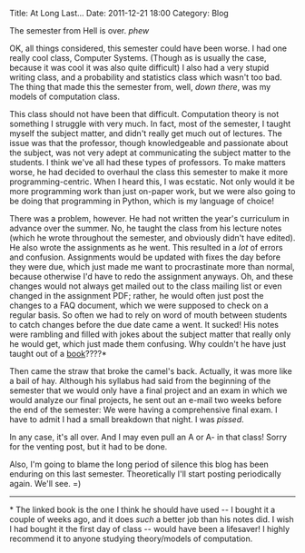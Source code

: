 Title: At Long Last...
Date: 2011-12-21 18:00
Category: Blog

The semester from Hell is over.  _phew_

OK, all things considered, this semester could have been worse.  I had one
really cool class, Computer Systems.  (Though as is usually the case, because
it was cool it was also quite difficult)  I also had a very stupid writing
class, and a probability and statistics class which wasn't too bad.  The thing
that made this the semester from, well, _down there_, was my models of
computation class.

This class should not have been that difficult.  Computation theory is not
something I struggle with very much.  In fact, most of the semester, I taught
myself the subject matter, and didn't really get much out of lectures.  The
issue was that the professor, though knowledgeable and passionate about the
subject, was not very adept at communicating the subject matter to the
students.  I think we've all had these types of professors.  To make matters
worse, he had decided to overhaul the class this semester to make it more
programming-centric.  When I heard this, I was ecstatic.  Not only would it be
more programming work than just on-paper work, but we were also going to be
doing that programming in Python, which is my language of choice!

There was a problem, however.  He had not written the year's curriculum in
advance over the summer.  No, he taught the class from his lecture notes (which
he wrote throughout the semester, and obviously didn't have edited).  He also
wrote the assignments as he went.  This resulted in a _lot_ of errors and
confusion.  Assignments would be updated with fixes the day before they were
due, which just made me want to procrastinate more than normal, because
otherwise I'd have to redo the assignment anyways.  Oh, and these changes would
not always get mailed out to the class mailing list or even changed in the
assignment PDF; rather, he would often just post the changes to a FAQ document,
which we were supposed to check on a regular basis.  So often we had to rely on
word of mouth between students to catch changes before the due date came a
went.  It sucked!  His notes were rambling and filled with jokes about the
subject matter that really only he would get, which just made them confusing.
Why couldn't he have just taught out of a [book][1]????\*

Then came the straw that broke the camel's back.  Actually, it was more like a
bail of hay.  Although his syllabus had said from the beginning of the semester
that we would only have a final project and an exam in which we would analyze
our final projects, he sent out an e-mail two weeks before the end of the
semester:  We were having a comprehensive final exam.  I have to admit I had a
small breakdown that night.  I was _pissed_.

In any case, it's all over.  And I may even pull an A or A- in that class!
Sorry for the venting post, but it had to be done.

Also, I'm going to blame the long period of silence this blog has been enduring
on this last semester.  Theoretically I'll start posting periodically again.
We'll see.  =)

-------------------------------------------------------------------------------

\* The linked book is the one I think he should have used -- I bought it a couple
of weeks ago, and it does _such_ a better job than his notes did.  I wish I had
bought it the first day of class -- would have been a lifesaver!  I highly
recommend it to anyone studying theory/models of computation.

[1]: http://www.amazon.com/Introduction-Theory-Computation-Michael-Sipser/dp/0534950973/ref=sr_1_1?ie=UTF8&qid=1324509128&sr=8-1
